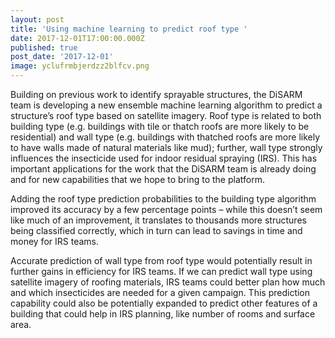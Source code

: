 ```yaml
---
layout: post
title: 'Using machine learning to predict roof type '
date: 2017-12-01T17:00:00.000Z
published: true
post_date: '2017-12-01'
image: yclufrmbjerdzz2blfcv.png
---
```


Building on previous work to identify sprayable structures, the DiSARM team is developing a new ensemble machine learning algorithm to predict a structure’s roof type based on satellite imagery. Roof type is related to both building type (e.g. buildings with tile or thatch roofs are more likely to be residential) and wall type (e.g. buildings with thatched roofs are more likely to have walls made of natural materials like mud); further, wall type strongly influences the insecticide used for indoor residual spraying (IRS). This has important applications for the work that the DiSARM team is already doing and for new capabilities that we hope to bring to the platform.
 
Adding the roof type prediction probabilities to the building type algorithm improved its accuracy by a few percentage points – while this doesn’t seem like much of an improvement, it translates to thousands more structures being classified correctly, which in turn can lead to savings in time and money for IRS teams.
 
Accurate prediction of wall type from roof type would potentially result in further gains in efficiency for IRS teams. If we can predict wall type using satellite imagery of roofing materials, IRS teams could better plan how much and which insecticides are needed for a given campaign. This prediction capability could also be potentially expanded to predict other features of a building that could help in IRS planning, like number of rooms and surface area.
